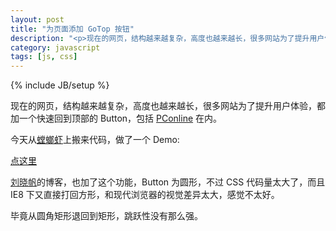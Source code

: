 ```yaml
---
layout: post
title: "为页面添加 GoTop 按钮"
description: "<p>现在的网页，结构越来越复杂，高度也越来越长，很多网站为了提升用户体验，都加一个快速回到顶部的 Button，包括 <a href='http://www.pconline.com.cn/'>PConline</a> 在内。</p><p>今天从<a href='http://www.tanglangxia.com/archives/2647.html'>螳螂虾</a>上搬来代码，做了一个 Demo:</p><p><a href='/demo/dtop/index.html'>点这里</a></p>"
category: javascript
tags: [js, css]
---
```

{% include JB/setup %}

现在的网页，结构越来越复杂，高度也越来越长，很多网站为了提升用户体验，都加一个快速回到顶部的 Button，包括 [PConline](http://www.pconline.com.cn/) 在内。

今天从[螳螂虾](http://www.tanglangxia.com/archives/2647.html)上搬来代码，做了一个 Demo:

[点这里](/demo/dtop/index.html)

[刘晓帆](http://liuxiaofan.com/?p=1327)的博客，也加了这个功能，Button 为圆形，不过 CSS 代码量太大了，而且 IE8 下又直接打回方形，和现代浏览器的视觉差异太大，感觉不太好。

毕竟从圆角矩形退回到矩形，跳跃性没有那么强。
